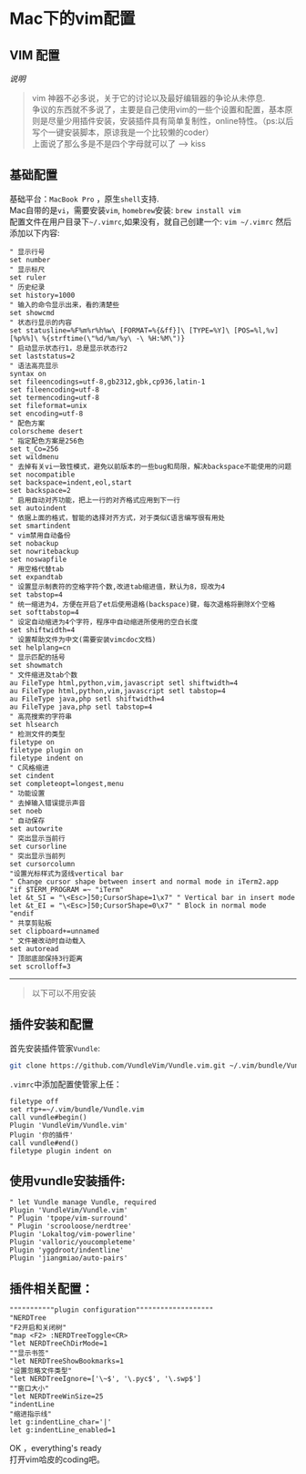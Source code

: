 # Mac下的vim配置   

## VIM 配置   
*说明*   
> vim 神器不必多说，关于它的讨论以及最好编辑器的争论从未停息.   
> 争议的东西就不多说了，主要是自己使用vim的一些个设置和配置，基本原则是尽量少用插件安装，安装插件具有简单复制性，online特性。（ps:以后写个一键安装脚本，原谅我是一个比较懒的coder）   
> 上面说了那么多是不是四个字母就可以了 --> kiss   

## 基础配置   

基础平台：`MacBook Pro` ，原生`shell`支持.   
Mac自带的是`vi`，需要安装`vim`, `homebrew`安装: `brew install vim`   
配置文件在用户目录下`~/.vimrc`,如果没有，就自己创建一个: `vim ~/.vimrc` 然后添加以下内容:   
```vim   
" 显示行号
set number
" 显示标尺
set ruler
" 历史纪录
set history=1000
" 输入的命令显示出来，看的清楚些
set showcmd
" 状态行显示的内容
set statusline=%F%m%r%h%w\ [FORMAT=%{&ff}]\ [TYPE=%Y]\ [POS=%l,%v][%p%%]\ %{strftime(\"%d/%m/%y\ -\ %H:%M\")}
" 启动显示状态行1，总是显示状态行2
set laststatus=2
" 语法高亮显示
syntax on
set fileencodings=utf-8,gb2312,gbk,cp936,latin-1
set fileencoding=utf-8
set termencoding=utf-8
set fileformat=unix
set encoding=utf-8
" 配色方案
colorscheme desert
" 指定配色方案是256色
set t_Co=256
set wildmenu
" 去掉有关vi一致性模式，避免以前版本的一些bug和局限，解决backspace不能使用的问题
set nocompatible
set backspace=indent,eol,start
set backspace=2
" 启用自动对齐功能，把上一行的对齐格式应用到下一行
set autoindent
" 依据上面的格式，智能的选择对齐方式，对于类似C语言编写很有用处
set smartindent
" vim禁用自动备份
set nobackup
set nowritebackup
set noswapfile
" 用空格代替tab
set expandtab
" 设置显示制表符的空格字符个数,改进tab缩进值，默认为8，现改为4
set tabstop=4
" 统一缩进为4，方便在开启了et后使用退格(backspace)键，每次退格将删除X个空格
set softtabstop=4
" 设定自动缩进为4个字符，程序中自动缩进所使用的空白长度
set shiftwidth=4
" 设置帮助文件为中文(需要安装vimcdoc文档)
set helplang=cn
" 显示匹配的括号
set showmatch
" 文件缩进及tab个数
au FileType html,python,vim,javascript setl shiftwidth=4
au FileType html,python,vim,javascript setl tabstop=4
au FileType java,php setl shiftwidth=4
au FileType java,php setl tabstop=4
" 高亮搜索的字符串
set hlsearch
" 检测文件的类型
filetype on
filetype plugin on
filetype indent on
" C风格缩进
set cindent
set completeopt=longest,menu
" 功能设置
" 去掉输入错误提示声音
set noeb
" 自动保存
set autowrite
" 突出显示当前行 
set cursorline
" 突出显示当前列
set cursorcolumn
"设置光标样式为竖线vertical bar
" Change cursor shape between insert and normal mode in iTerm2.app
"if $TERM_PROGRAM =~ "iTerm"
let &t_SI = "\<Esc>]50;CursorShape=1\x7" " Vertical bar in insert mode
let &t_EI = "\<Esc>]50;CursorShape=0\x7" " Block in normal mode
"endif
" 共享剪贴板
set clipboard+=unnamed
" 文件被改动时自动载入
set autoread
" 顶部底部保持3行距离
set scrolloff=3
```

---
> 以下可以不用安装   
## 插件安装和配置   
首先安装插件管家`Vundle`:   
```bash
git clone https://github.com/VundleVim/Vundle.vim.git ~/.vim/bundle/Vundle.vim
```   
`.vimrc`中添加配置使管家上任：   
```vim
filetype off
set rtp+=~/.vim/bundle/Vundle.vim
call vundle#begin()
Plugin 'VundleVim/Vundle.vim'
Plugin '你的插件'
call vundle#end()
filetype plugin indent on
```
## 使用vundle安装插件:   
```vim
" let Vundle manage Vundle, required
Plugin 'VundleVim/Vundle.vim'
" Plugin 'tpope/vim-surround'
" Plugin 'scrooloose/nerdtree'
Plugin 'Lokaltog/vim-powerline'
Plugin 'valloric/youcompleteme'
Plugin 'yggdroot/indentline'
Plugin 'jiangmiao/auto-pairs'
```
## 插件相关配置：   
```vim
"""""""""""plugin configuration"""""""""""""""""""
"NERDTree
"F2开启和关闭树"
"map <F2> :NERDTreeToggle<CR>
"let NERDTreeChDirMode=1
""显示书签"
"let NERDTreeShowBookmarks=1
"设置忽略文件类型"
"let NERDTreeIgnore=['\~$', '\.pyc$', '\.swp$']
""窗口大小"
"let NERDTreeWinSize=25
"indentLine
"缩进指示线"
let g:indentLine_char='|'
let g:indentLine_enabled=1
```
OK ，everything's ready   
打开vim哈皮的coding吧。
